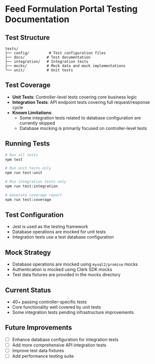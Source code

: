 # Feed Formulation Portal Testing Documentation

## Test Structure
```
tests/
├── config/         # Test configuration files
├── docs/          # Test documentation
├── integration/   # Integration tests
├── mocks/         # Mock data and mock implementations
└── unit/          # Unit tests
```

## Test Coverage
- **Unit Tests**: Controller-level tests covering core business logic
- **Integration Tests**: API endpoint tests covering full request/response cycle
- **Known Limitations**: 
  - Some integration tests related to database configuration are currently skipped
  - Database mocking is primarily focused on controller-level tests

## Running Tests
```bash
# Run all tests
npm test

# Run unit tests only
npm run test:unit

# Run integration tests only
npm run test:integration

# Generate coverage report
npm run test:coverage
```

## Test Configuration
- Jest is used as the testing framework
- Database operations are mocked for unit tests
- Integration tests use a test database configuration

## Mock Strategy
- Database operations are mocked using `mysql2/promise` mocks
- Authentication is mocked using Clerk SDK mocks
- Test data fixtures are provided in the mocks directory

## Current Status
- 40+ passing controller-specific tests
- Core functionality well covered by unit tests
- Some integration tests pending infrastructure improvements

## Future Improvements
- [ ] Enhance database configuration for integration tests
- [ ] Add more comprehensive API integration tests
- [ ] Improve test data fixtures
- [ ] Add performance testing suite 